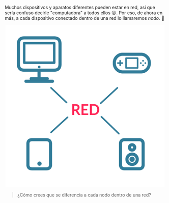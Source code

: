 Muchos dispositivos y aparatos diferentes pueden estar en red, así que sería confuso decirle "computadora" a todos ellos :confused:. Por eso, de ahora en más, a cada dispositivo conectado dentro de una red lo llamaremos _nodo_. :raised_hands:

<center><img src="https://raw.githubusercontent.com/MumukiProject/mumuki-guia-text-redes-e-internet/master/images/ej5-01_1524148721967.png" alt="ej5-01_1524148721967.png" width="500px" height="auto"></center>

> ¿Cómo crees que se diferencia a cada nodo dentro de una red?
